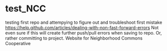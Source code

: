 test_NCC
========
testing first repo and attempying to figure out and troubleshoot first mistake
https://help.github.com/articles/dealing-with-non-fast-forward-errors
Not even sure if this will create further push/pull errors when saving to repo. Or, rather committing to project.
Website for Neighborhood Commons Cooperative
